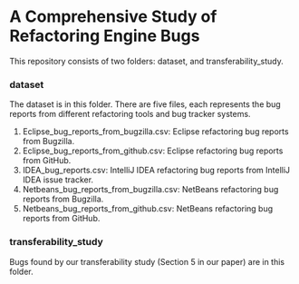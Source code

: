 # A Comprehensive Study of Refactoring Engine Bugs

This repository consists of two folders: dataset, and transferability_study.

### dataset
The dataset is in this folder.
There are five files, each represents the bug reports from different refactoring tools and bug tracker systems.
1. Eclipse_bug_reports_from_bugzilla.csv: Eclipse refactoring bug reports from Bugzilla.
2. Eclipse_bug_reports_from_github.csv: Eclipse refactoring bug reports from GitHub.
3. IDEA_bug_reports.csv: IntelliJ IDEA refactoring bug reports from IntelliJ IDEA issue tracker.
4. Netbeans_bug_reports_from_bugzilla.csv: NetBeans refactoring bug reports from Bugzilla.
5. Netbeans_bug_reports_from_github.csv: NetBeans refactoring bug reports from GitHub.

### transferability_study
Bugs found by our transferability study (Section 5 in our paper) are in this folder.


